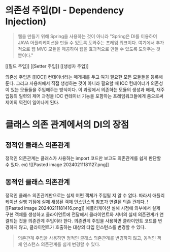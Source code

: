 # 의존성 주입(DI - Dependency Injection)

> 웹을 만들기 위해 Spring을 사용하는 것이 아니라 
"Spring은 DI를 이용하여 JAVA 어플리케이션을 만들 수 있도록 도와주는 프레임 워크이다. 여기에서 추가적으로 웹 MVC 모듈을 제공하여 웹을 효과적으로 만들 수 있도록 도와주는 것 뿐이다."

[[필드 주입]]
[[Setter 주입]]
[[생성자 주입]]

의존성 주입은 [[IOC]] 컨테이너라는 매개체를 두고 여기 필요한 모든 모듈들을 등록해둔다. 그리고 사용처에서 직접 생성하는 것이 아니라 필요할 때 IOC 컨테이너가 의존성이 있는 모듈들을 주입해주는 방식이다. 이 과정에서 의존하는 모듈의 생성과 해제, 재주입등의 일련의 제어 과정을 IOC 컨테이너 기능을 포함하는 프레임워크들에게 줌으로써 제어의 역전이 일어나게 된다.

# 클래스 의존 관계에서의 DI의 장점
## 정적인 클래스 의존관계
정적인 의존관계는 클래스가 사용하는 import 코드만 보고도 의존관계를 쉽게 판단할 수 있다. 
ex)
![[Pasted image 20240211181127.png]]
## 동적인 클래스 의존관계
정적인 클래스 의존관계만으로는 실제 어떤 객체가 주입될 지 알 수 없다.
따라서 애플리케이션 실행 기점에 실제 새성된 객체 인스턴스의 참조가 연결된 의존 관계다.
![[Pasted image 20240211181416.png]]
애플리케이션 실해 시점에 외부에서 실제 구현 객체를 생성하고 클라이언트에 전달해서 클라이언트와 서버의 실제 의존관계가 연결되는 것을 의존관계 주입이라 한다.
의존관계 주입을 사용하면 클라이언트 코드를 변경하지 않고, 클라이언트가 호출하는 대상의 타입 인스턴스를 변경할 수 있다.
> 의존관계 주입을 사용하면 정적인 클래스 의존관계를 변경하지 않고, 동적인 객체 인스턴스 의존관계를 쉽게 변경할 수 있다.

